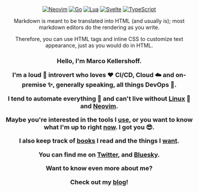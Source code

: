 <div align="center">

[![Neovim](https://img.shields.io/badge/NeoVim-2357A143.svg?&style=for-the-badge&logo=neovim&logoColor=white)](https://github.com/mistweaverco?q=neovim&type=all&language=&sort=stargazers)
[![Go](https://img.shields.io/badge/Go-00ADD8?style=for-the-badge&logo=go&logoColor=white)](https://github.com/mistweaverco?q=&type=all&language=go&sort=stargazers)
[![Lua](https://img.shields.io/badge/Lua-2C2D72?style=for-the-badge&logo=lua&logoColor=white)](https://github.com/mistweaverco?q=&type=all&language=lua&sort=stargazers)
[![Svelte](https://img.shields.io/badge/Svelte-f44336?style=for-the-badge&logo=svelte&logoColor=white)](https://github.com/mistweaverco?q=&type=all&language=svelte&sort=stargazers)
[![TypeScript](https://img.shields.io/badge/TypeScript-007ACC?style=for-the-badge&logo=typescript&logoColor=white)](https://github.com/mistweaverco?q=&type=all&language=typescript&sort=stargazers)

Markdown is meant to be translated into HTML (and usually is); most markdown editors do the rendering as you write.

Therefore, you can use HTML tags and inline CSS to customize text appearance, just as you would do in HTML.

<h3>

Hello, I'm Marco Kellershoff.

I'm a loud 📢 introvert who loves ❤️ CI/CD,
Cloud ☁️ and on-premise ✨,
generally speaking, all things DevOps 🥷.

I tend to automate everything 🤖 and
can't live without [Linux][linux] 🐧 and [Neovim][neovim].

Maybe you're interested in the tools I [use][use],
or you want to know what I'm up to right [now][now].
I got you 😎.

I also keep track of [books][books] I read and
the things I [want][want].

You can find me on [Twitter][twitter],
and [Bluesky][bluesky].

Want to know even more about me?

Check out my [blog][blog]!

</h3>

</div>



[linux]: https://www.ubuntu.com/
[neovim]: https://neovim.io/
[use]: https://gorilla.moe/uses
[now]: https://gorilla.moe/now
[books]: https://gorilla.moe/books
[want]: https://gorilla.moe/wishlist
[twitter]: https://x.com/thisgorilla
[bluesky]: https://bsky.app/profile/gorilla.moe
[blog]: https://gorilla.moe/blog
